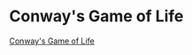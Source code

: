 # Conway's Game of Life

[Conway's Game of Life](https://en.wikipedia.org/wiki/Conway%27s_Game_of_Life)

